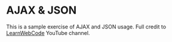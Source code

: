 # AJAX & JSON

This is a sample exercise of AJAX and JSON usage. Full credit to [LearnWebCode](https://www.youtube.com/channel/UCHRp19HU7Y2LwfI0Ai6WAGQ) YouTube channel.